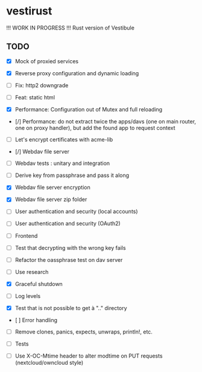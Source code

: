 # vestirust

!!! WORK IN PROGRESS !!! Rust version of Vestibule

## TODO

- [x] Mock of proxied services

- [x] Reverse proxy configuration and dynamic loading
- [ ] Fix: http2 downgrade
- [ ] Feat: static html
- [x] Performance: Configuration out of Mutex and full reloading
- [/] Performance: do not extract twice the apps/davs (one on main router, one on proxy handler), but add the found app to request context

- [ ] Let's encrypt certificates with acme-lib
- [/] Webdav file server

- [ ] Webdav tests : unitary and integration
- [ ] Derive key from passphrase and pass it along
- [x] Webdav file server encryption
- [x] Webdav file server zip folder
- [ ] User authentication and security (local accounts)
- [ ] User authentication and security (OAuth2)
- [ ] Frontend
- [ ] Test that decrypting with the wrong key fails
- [ ] Refactor the oassphrase test on dav server

- [ ] Use research

- [x] Graceful shutdown
- [ ] Log levels

- [x] Test that is not possible to get à ".." directory
- [ ] Error handling
- [ ] Remove clones, panics, expects, unwraps, println!, etc.
- [ ] Tests

- [ ] Use X-OC-Mtime header to alter modtime on PUT requests (nextcloud/owncloud style)
